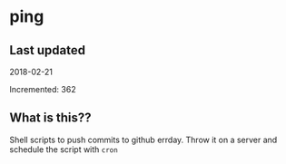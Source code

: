 # ping

## Last updated
2018-02-21

Incremented: 362

## What is this??
Shell scripts to push commits to github errday. Throw it on a server and schedule the script with `cron`
